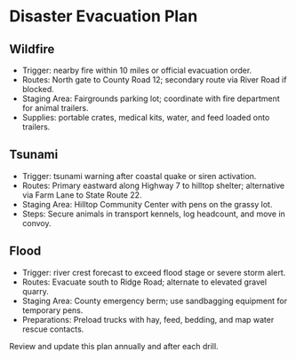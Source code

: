 # Disaster Evacuation Plan

## Wildfire
- Trigger: nearby fire within 10 miles or official evacuation order.
- Routes: North gate to County Road 12; secondary route via River Road if blocked.
- Staging Area: Fairgrounds parking lot; coordinate with fire department for animal trailers.
- Supplies: portable crates, medical kits, water, and feed loaded onto trailers.

## Tsunami
- Trigger: tsunami warning after coastal quake or siren activation.
- Routes: Primary eastward along Highway 7 to hilltop shelter; alternative via Farm Lane to State Route 22.
- Staging Area: Hilltop Community Center with pens on the grassy lot.
- Steps: Secure animals in transport kennels, log headcount, and move in convoy.

## Flood
- Trigger: river crest forecast to exceed flood stage or severe storm alert.
- Routes: Evacuate south to Ridge Road; alternate to elevated gravel quarry.
- Staging Area: County emergency berm; use sandbagging equipment for temporary pens.
- Preparations: Preload trucks with hay, feed, bedding, and map water rescue contacts.

Review and update this plan annually and after each drill.
